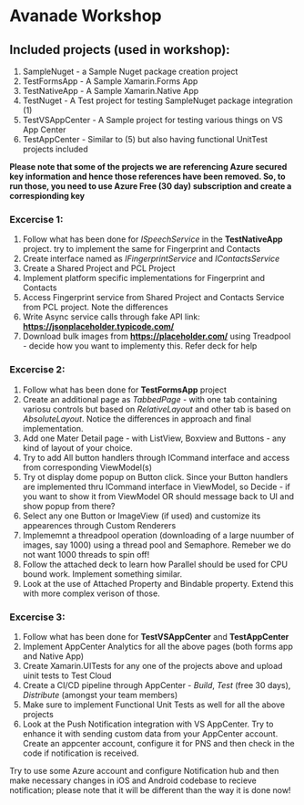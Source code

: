 # Avanade Workshop

## Included projects (used in workshop):

1. SampleNuget - a Sample Nuget package creation project
2. TestFormsApp - A Sample Xamarin.Forms App
3. TestNativeApp - A Sample Xamarin.Native App
4. TestNuget - A Test project for testing SampleNuget package integration (1)
5. TestVSAppCenter - A Sample project for testing various things on VS App Center
6. TestAppCenter - Similar to (5) but also having functional UnitTest projects included

**Please note that some of the projects we are referencing Azure secured key information and hence those references have been
removed. So, to run those, you need to use Azure Free (30 day) subscription and create a correspionding key**

### Excercise 1:
1. Follow what has been done for *ISpeechService* in the **TestNativeApp** project. try to implement the same for Fingerprint
   and Contacts
2. Create interface named as *IFingerprintService* and *IContactsService*
3. Create a Shared Project and PCL Project
4. Implement platform specific implementations for Fingerprint and Contacts
5. Access Fingerprint service from Shared Project and Contacts Service from PCL project. Note the differences
6. Write Async service calls through fake API link: **https://jsonplaceholder.typicode.com/**
7. Download bulk images from **https://placeholder.com/** using Treadpool - decide how you want to implementy this.
   Refer deck for help

### Excercise 2:
1. Follow what has been done for **TestFormsApp** project
2. Create an additional page as *TabbedPage* - with one tab containing variosu controls but based on *RelativeLayout* and
   other tab is based on *AbsoluteLayout*. Notice the differences in approach and final implementation.
3. Add one Mater Detail page - with ListView, Boxview and Buttons - any kind of layout of your choice.
4. Try to add All button handlers through ICommand interface and access from corresponding ViewModel(s)
5. Try ot display dome popup on Button click. Since your Button handlers are implemented thru ICommand interface in ViewModel,
   so Decide - if you want to show it from ViewModel OR should message back to UI and show popup from there?
6. Select any one Button or ImageView (if used) and customize its appearences through Custom Renderers
7. Implememnt a threadpool operation (downloading of a large nuumber of images, say 1000) using a thread pool and Semaphore. Remeber we do not want 1000 threads to spin off!
8. Follow the attached deck to learn how Parallel should be used for CPU bound work. Implement something similar.
9. Look at the use of Attached Property and Bindable property. Extend this with more complex verison of those.

### Excercise 3:
1. Follow what has been done for **TestVSAppCenter** and **TestAppCenter**
2. Implement AppCenter Analytics for all the above pages (both forms app and Native App)
3. Create Xamarin.UITests for any one of the projects above and upload uinit tests to Test Cloud
4. Create a CI/CD pipeline through AppCenter - *Build*, *Test* (free 30 days), *Distribute* (amongst your team members)
5. Make sure to implement Functional Unit Tests as well for all the above projects
6. Look at the Push Notification integration with VS AppCenter. Try to enhance it with sending custom data from your AppCenter account. Create an appcenter account, configure it for PNS and then check in the code if notification is received.

Try to use some Azure account and configure Notification hub and then make necessary changes in iOS and Android codebase to recieve notification; please note that it will be different than the way it is done now!

